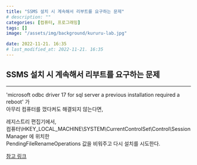 ```yaml
---
title: "SSMS 설치 시 계속해서 리부트를 요구하는 문제"
# description: ""
categories: [컴퓨터, 프로그래밍]
tags: []
image: "/assets/img/background/kururu-lab.jpg"

date: 2022-11-21. 16:35
# last_modified_at: 2022-11-21. 16:35
---
```


## SSMS 설치 시 계속해서 리부트를 요구하는 문제

---

'microsoft odbc driver 17 for sql server a previous installation required a reboot' 가  
아무리 컴퓨터를 껐다켜도 해결되지 않는다면,  

레지스트리 편집기에서,  
컴퓨터\HKEY_LOCAL_MACHINE\SYSTEM\CurrentControlSet\Control\Session Manager 에 위치한  
PendingFileRenameOperations 값을 비워주고 다시 설치를 시도한다.  

[참고 링크](https://stackoverflow.com/questions/62261436/how-to-fix-endless-reboot-loop-installing-microsoft-odbc-driver-17-message-a)
